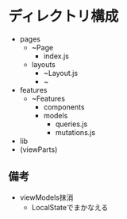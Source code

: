 # ディレクトリ構成
- pages
  - ~Page
    - index.js
  - layouts
    - ~Layout.js
    - ~
- features
  - ~Features
    - components
    - models
      - queries.js
      - mutations.js
- lib
- (viewParts)

## 備考
- viewModels抹消
    - LocalStateでまかなえる